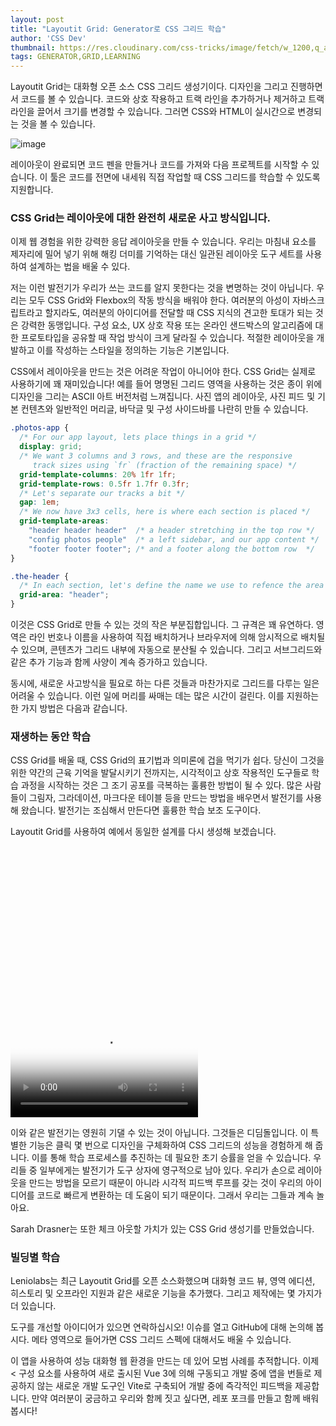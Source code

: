 ```yaml
---
layout: post
title: "Layoutit Grid: Generator로 CSS 그리드 학습"
author: 'CSS Dev'
thumbnail: https://res.cloudinary.com/css-tricks/image/fetch/w_1200,q_auto,f_auto/https://css-tricks.com/wp-content/uploads/2020/10/layoutit-grid.png
tags: GENERATOR,GRID,LEARNING
---
```



Layoutit Grid는 대화형 오픈 소스 CSS 그리드 생성기이다. 디자인을 그리고 진행하면서 코드를 볼 수 있습니다. 코드와 상호 작용하고 트랙 라인을 추가하거나 제거하고 트랙 라인을 끌어서 크기를 변경할 수 있습니다. 그러면 CSS와 HTML이 실시간으로 변경되는 것을 볼 수 있습니다.

![image](https://i2.wp.com/css-tricks.com/wp-content/uploads/2020/10/post-final.gif?resize=1024%2C576&ssl=1)

레이아웃이 완료되면 코드 펜을 만들거나 코드를 가져와 다음 프로젝트를 시작할 수 있습니다. 이 툴은 코드를 전면에 내세워 직접 작업할 때 CSS 그리드를 학습할 수 있도록 지원합니다.

### CSS Grid는 레이아웃에 대한 완전히 새로운 사고 방식입니다.

이제 웹 경험을 위한 강력한 응답 레이아웃을 만들 수 있습니다. 우리는 마침내 요소를 제자리에 밀어 넣기 위해 해킹 더미를 기억하는 대신 일관된 레이아웃 도구 세트를 사용하여 설계하는 법을 배울 수 있다.

저는 이런 발전기가 우리가 쓰는 코드를 알지 못한다는 것을 변명하는 것이 아닙니다. 우리는 모두 CSS Grid와 Flexbox의 작동 방식을 배워야 한다. 여러분의 아성이 자바스크립트라고 할지라도, 여러분의 아이디어를 전달할 때 CSS 지식의 견고한 토대가 되는 것은 강력한 동맹입니다. 구성 요소, UX 상호 작용 또는 온라인 샌드박스의 알고리즘에 대한 프로토타입을 공유할 때 작업 방식이 크게 달라질 수 있습니다. 적절한 레이아웃을 개발하고 이를 작성하는 스타일을 정의하는 기능은 기본입니다.

CSS에서 레이아웃을 만드는 것은 어려운 작업이 아니어야 한다. CSS Grid는 실제로 사용하기에 꽤 재미있습니다! 예를 들어 명명된 그리드 영역을 사용하는 것은 종이 위에 디자인을 그리는 ASCII 아트 버전처럼 느껴집니다. 사진 앱의 레이아웃, 사진 피드 및 기본 컨텐츠와 일반적인 머리글, 바닥글 및 구성 사이드바를 나란히 만들 수 있습니다.

```css
.photos-app {
  /* For our app layout, lets place things in a grid */
  display: grid;
  /* We want 3 columns and 3 rows, and these are the responsive
     track sizes using `fr` (fraction of the remaining space) */
  grid-template-columns: 20% 1fr 1fr;
  grid-template-rows: 0.5fr 1.7fr 0.3fr;
  /* Let's separate our tracks a bit */
  gap: 1em;
  /* We now have 3x3 cells, here is where each section is placed */
  grid-template-areas:
    "header header header"  /* a header stretching in the top row */
    "config photos people"  /* a left sidebar, and our app content */
    "footer footer footer"; /* and a footer along the bottom row  */
}

.the-header {
  /* In each section, let's define the name we use to refence the area */
  grid-area: "header";
}
```

이것은 CSS Grid로 만들 수 있는 것의 작은 부분집합입니다. 그 규격은 꽤 유연하다. 영역은 라인 번호나 이름을 사용하여 직접 배치하거나 브라우저에 의해 암시적으로 배치될 수 있으며, 콘텐츠가 그리드 내부에 자동으로 분산될 수 있습니다. 그리고 서브그리드와 같은 추가 기능과 함께 사양이 계속 증가하고 있습니다.

동시에, 새로운 사고방식을 필요로 하는 다른 것들과 마찬가지로 그리드를 다루는 일은 어려울 수 있습니다. 이런 일에 머리를 싸매는 데는 많은 시간이 걸린다. 이를 지원하는 한 가지 방법은 다음과 같습니다.

### 재생하는 동안 학습

CSS Grid를 배울 때, CSS Grid의 표기법과 의미론에 겁을 먹기가 쉽다. 당신이 그것을 위한 약간의 근육 기억을 발달시키기 전까지는, 시각적이고 상호 작용적인 도구들로 학습 과정을 시작하는 것은 그 조기 공포를 극복하는 훌륭한 방법이 될 수 있다. 많은 사람들이 그림자, 그라데이션, 마크다운 테이블 등을 만드는 방법을 배우면서 발전기를 사용해 왔습니다. 발전기는 조심해서 만든다면 훌륭한 학습 보조 도구이다.

Layoutit Grid를 사용하여 예에서 동일한 설계를 다시 생성해 보겠습니다.


<div class="video_wrapper" style="padding-top: 56.25%;">
    <video controls="" poster="https://css-tricks.com/wp-content/uploads/2020/10/layoutit-grid-screenshot.png" src="https://css-tricks.com/wp-content/uploads/2020/10/layout-grid-final.mp4" playsinline="" name="fitvid0"></video>
</div>


이와 같은 발전기는 영원히 기댈 수 있는 것이 아닙니다. 그것들은 디딤돌입니다. 이 특별한 기능은 클릭 몇 번으로 디자인을 구체화하여 CSS 그리드의 성능을 경험하게 해 줍니다. 이를 통해 학습 프로세스를 추진하는 데 필요한 초기 승률을 얻을 수 있습니다. 우리들 중 일부에게는 발전기가 도구 상자에 영구적으로 남아 있다. 우리가 손으로 레이아웃을 만드는 방법을 모르기 때문이 아니라 시각적 피드백 루프를 갖는 것이 우리의 아이디어를 코드로 빠르게 변환하는 데 도움이 되기 때문이다. 그래서 우리는 그들과 계속 놀아요.

Sarah Drasner는 또한 체크 아웃할 가치가 있는 CSS Grid 생성기를 만들었습니다.

### 빌딩별 학습

Leniolabs는 최근 Layoutit Grid를 오픈 소스화했으며 대화형 코드 뷰, 영역 에디션, 히스토리 및 오프라인 지원과 같은 새로운 기능을 추가했다. 그리고 제작에는 몇 가지가 더 있습니다.

도구를 개선할 아이디어가 있으면 연락하십시오! 이슈를 열고 GitHub에 대해 논의해 봅시다. 메타 영역으로 들어가면 CSS 그리드 스펙에 대해서도 배울 수 있습니다.

이 앱을 사용하여 성능 대화형 웹 환경을 만드는 데 있어 모범 사례를 추적합니다. 이제 < 구성 요소를 사용하여 새로 출시된 Vue 3에 의해 구동되고 개발 중에 앱을 번들로 제공하지 않는 새로운 개발 도구인 Vite로 구축되어 개발 중에 즉각적인 피드백을 제공합니다. 만약 여러분이 궁금하고 우리와 함께 짓고 싶다면, 레포 포크를 만들고 함께 배워봅시다!